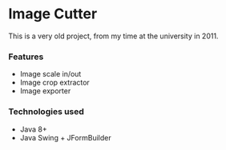 # Image Cutter
This is a very old project, from my time at the university in 2011.

### Features
- Image scale in/out
- Image crop extractor
- Image exporter

### Technologies used
- Java 8+
- Java Swing + JFormBuilder

